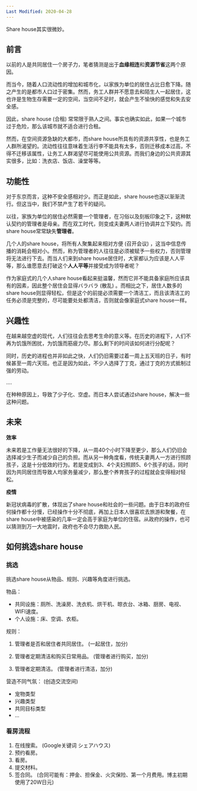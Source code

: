 ```yaml
---
Last Modified: 2020-04-28
---
```


Share house其实很微妙。

## 前言

以前的人是共同居住一个房子力，笔者猜测是出于**血缘相连**和**资源节省**这两个原因。

而当今，随着人口流动性的增加和城市化，以家族为单位的居住占比日愈下降。随之产生的是都市人口过于密集。然而，务工人群并不愿意去和陌生人一起居住，这也许是生物生存需要一定的空间，当空间不足时，就会产生不愉快的感觉和失去安全感。

因此，share house (合租) 常常限于熟人之间。事实也确实如此，如果一个城市过于危险，那么该城市就不适合进行合租。

然而，在空间资源急缺的大都市，而share house所具有的资源共享性，也是务工人群所渴望的。流动性往往意味着生活行李不能具有太多，否则迁移成本过高，不得不迁移该属性，让务工人群渴望尽可能使用公共资源。而我们身边的公共资源其实很多，比如：洗衣店、饭店、澡堂等等。

## 功能性

对于东京而言，这种不安全感相对少。而正是如此，share house也逐以渐渐流行。但这当中，我们不禁产生了若干的疑问。

以往，家族为单位的居住必然需要一个管理者，在习俗以及刻板印象之下，这种默认契约的管理者是母亲。而在双工时代，则变成夫妻两人进行协调并立下契约。而share house常常缺失**管理者**。

几个人的share house，将所有人聚集起来相对方便 (召开会议) ，这当中信息传播的消耗会相对小。然而，称为管理者的人往往是必须被赋予一些权力，否则管理将无法进行下去。而当人们来到share house居住时，大家都认为应该是人人平等，那么谁愿意去打破这个**人人平等**并接受成为领导者呢？

作为家庭式的几个人share house看起来挺温馨，然而它并不能具备家庭所应该具有的因素，因此整个居住会显得バラバラ (散乱) 。而相比之下，居住人数多的share house则显得轻松，但是这个的前提必须需要一个清洁工，而且该清洁工的任务必须是完整的，尽可能要处处都清洁，否则就会像家庭式share house一样。

## 兴趣性

在越来越空虚的现代，人们往往会去思考生命的意义等。在历史的进程下，人们不再为饥饿所困扰，为饥饿而筋疲力尽。那么剩下的时间该如何进行分配呢？

同时，历史的进程也并非如此之快，人们仍旧需要过着一周上五天班的日子，有时候甚至一周六天班。也正是因为如此，不少人选择了丁克，通过丁克的方式抵制过强的劳动。

....

在种种原因上，导致了少子化、空虚。而日本人尝试通过share house，解决一些这种问题。

## 未来

**效率**

未来若是工作量无法很好的下降，从一周40个小时下降至更少，那么人们仍旧会选择减少生子而减少自己的负担。而从另一种角度看，传统夫妻两人一方进行照顾孩子，这是十分低效的行为。若是变成到3、4个夫妇照顾5、6个孩子的话，同时因为共同居住而导致人均家务量减少，那么整个养育孩子的过程就会变得相对轻松。

**疫情**

新冠状病毒的扩散，体现出了share house和社会的一些问题。由于日本的政府任何操作都十分慢，已经操作十分不彻底，再加上日本人很喜欢去旅游和聚餐，在share house中被感染的几率一定会高于家庭为单位的住宿。从政府的操作，也可以猜测到万一大地震时，政府也不会尽力救助人民。

## 如何挑选share house

### 挑选

挑选share house从物品、规则、兴趣等角度进行挑选。

物品：

- 共同设施：厕所、洗澡房、洗衣机、烘干机、晾衣台、冰箱、厨房、电视、WIFI速度。
- 个人设施：床、空调、衣柜。

规则：

1. 管理者是否和居住者共同居住。 (一起居住，加分)
2. 管理者定期清洁和购买日常用品。 (管理者进行购买，加分)

3. 管理者定期清洁。 (管理者进行清洁，加分)

营造不同气氛： (创造交流空间)

- 宠物类型
-  兴趣类型
- 共同目标类型
-  ...

### 看房流程

1. 在线搜索。 (Google关键词 シェアハウス)
2. 预约看房。
3. 看房。
4. 提交材料。
5. 签合同。 (合同可能有：押金、担保金、火灾保险、第一个月费用。博主初期使用了20W日元)